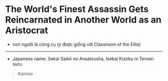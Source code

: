 # The World's Finest Assassin Gets Reincarnated in Another World as an Aristocrat

- con người là công cụ (ý được giống với Classroom of the Elite)

---

- Japanese name: Sekai Saikō no Ansatsusha, Isekai Kizoku ni Tensei-suru

> #anime
